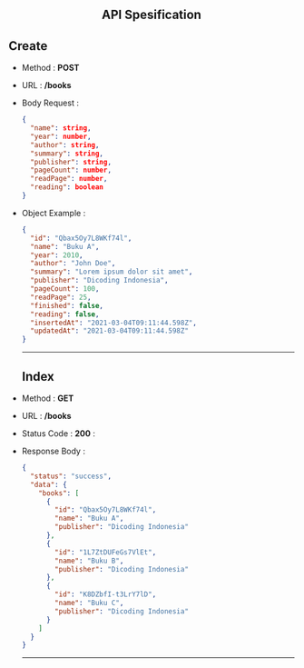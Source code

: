 <h2 align="center">
  <strong>API Spesification</strong>
</h2>

## Create

- Method : **POST**
- URL : **/books**
- Body Request :

  ```json
  {
    "name": string,
    "year": number,
    "author": string,
    "summary": string,
    "publisher": string,
    "pageCount": number,
    "readPage": number,
    "reading": boolean
  }
  ```

- Object Example :

  ```json
  {
    "id": "Qbax5Oy7L8WKf74l",
    "name": "Buku A",
    "year": 2010,
    "author": "John Doe",
    "summary": "Lorem ipsum dolor sit amet",
    "publisher": "Dicoding Indonesia",
    "pageCount": 100,
    "readPage": 25,
    "finished": false,
    "reading": false,
    "insertedAt": "2021-03-04T09:11:44.598Z",
    "updatedAt": "2021-03-04T09:11:44.598Z"
  }
  ```

  <hr>

  ## Index

- Method : **GET**
- URL : **/books**
- Status Code : **200** :
- Response Body :

  ```json
  {
    "status": "success",
    "data": {
      "books": [
        {
          "id": "Qbax5Oy7L8WKf74l",
          "name": "Buku A",
          "publisher": "Dicoding Indonesia"
        },
        {
          "id": "1L7ZtDUFeGs7VlEt",
          "name": "Buku B",
          "publisher": "Dicoding Indonesia"
        },
        {
          "id": "K8DZbfI-t3LrY7lD",
          "name": "Buku C",
          "publisher": "Dicoding Indonesia"
        }
      ]
    }
  }
  ```

  <hr>
